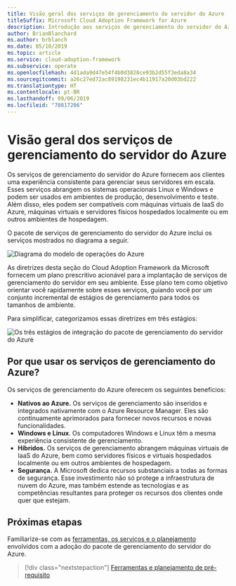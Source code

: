 ```yaml
---
title: Visão geral dos serviços de gerenciamento do servidor do Azure
titleSuffix: Microsoft Cloud Adoption Framework for Azure
description: Introdução aos serviços de gerenciamento do servidor do Azure
author: BrianBlanchard
ms.author: brblanch
ms.date: 05/10/2019
ms.topic: article
ms.service: cloud-adoption-framework
ms.subservice: operate
ms.openlocfilehash: 4d1ada9d47e54f4b0d3828ce93b2d55f3eda8a34
ms.sourcegitcommit: a26c27ed72ac89198231ec4b11917a20d03bd222
ms.translationtype: HT
ms.contentlocale: pt-BR
ms.lasthandoff: 09/06/2019
ms.locfileid: "70817206"
---
```

# <a name="overview-of-azure-server-management-services"></a>Visão geral dos serviços de gerenciamento do servidor do Azure

Os serviços de gerenciamento do servidor do Azure fornecem aos clientes uma experiência consistente para gerenciar seus servidores em escala. Esses serviços abrangem os sistemas operacionais Linux e Windows e podem ser usados em ambientes de produção, desenvolvimento e teste. Além disso, eles podem ser compatíveis com máquinas virtuais de IaaS do Azure, máquinas virtuais e servidores físicos hospedados localmente ou em outros ambientes de hospedagem. 

O pacote de serviços de gerenciamento do servidor do Azure inclui os serviços mostrados no diagrama a seguir. 

![Diagrama do modelo de operações do Azure](./media/operations-diagram.png)

As diretrizes desta seção do Cloud Adoption Framework da Microsoft fornecem um plano prescritivo acionável para a implantação de serviços de gerenciamento do servidor em seu ambiente. Esse plano tem como objetivo orientar você rapidamente sobre esses serviços, guiando você por um conjunto incremental de estágios de gerenciamento para todos os tamanhos de ambiente.

Para simplificar, categorizamos essas diretrizes em três estágios:

![Os três estágios de integração do pacote de gerenciamento do servidor do Azure](./media/operations-stages.png)

<!-- markdownlint-disable MD026 -->

## <a name="why-use-azure-management-services"></a>Por que usar os serviços de gerenciamento do Azure?

Os serviços de gerenciamento do Azure oferecem os seguintes benefícios:

- **Nativos ao Azure.** Os serviços de gerenciamento são inseridos e integrados nativamente com o Azure Resource Manager. Eles são continuamente aprimorados para fornecer novos recursos e novas funcionalidades.
- **Windows e Linux**. Os computadores Windows e Linux têm a mesma experiência consistente de gerenciamento.
- **Híbridos.** Os serviços de gerenciamento abrangem máquinas virtuais de IaaS do Azure, bem como servidores físicos e virtuais hospedados localmente ou em outros ambientes de hospedagem.
- **Segurança.** A Microsoft dedica recursos substanciais a todas as formas de segurança. Esse investimento não só protege a infraestrutura de nuvem do Azure, mas também estende as tecnologias e as competências resultantes para proteger os recursos dos clientes onde quer que estejam.

## <a name="next-steps"></a>Próximas etapas

Familiarize-se com as [ferramentas, os serviços e o planejamento](./prerequisites.md) envolvidos com a adoção do pacote de gerenciamento do servidor do Azure.

> [!div class="nextstepaction"]
> [Ferramentas e planejamento de pré-requisito](./prerequisites.md)
